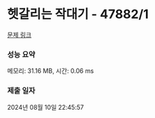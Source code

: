 # 헷갈리는 작대기 - 47882/1 

[문제 링크](https://level.goorm.io/exam/47882/%ED%97%B7%EA%B0%88%EB%A6%AC%EB%8A%94-%EC%9E%91%EB%8C%80%EA%B8%B0/quiz/1) 

### 성능 요약

메모리: 31.16 MB, 시간: 0.06 ms

### 제출 일자

2024년 08월 10일 22:45:57


